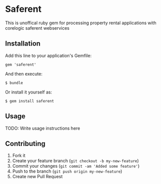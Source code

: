 # Saferent

This is unoffical ruby gem for processing property rental applications
with corelogic saferent webservices

## Installation

Add this line to your application's Gemfile:

    gem 'saferent'

And then execute:

    $ bundle

Or install it yourself as:

    $ gem install saferent

## Usage

TODO: Write usage instructions here

## Contributing

1. Fork it
2. Create your feature branch (`git checkout -b my-new-feature`)
3. Commit your changes (`git commit -am 'Added some feature'`)
4. Push to the branch (`git push origin my-new-feature`)
5. Create new Pull Request
